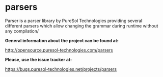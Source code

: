 parsers
=======

Parser is a parser library by PureSol Technologies providing several different parsers which allow changing the grammar during runtime without any compilation/

__General information about the project can be found at:__

http://opensource.puresol-technologies.com/parsers
    
__Please, use the issue tracker at:__

https://bugs.puresol-technologies.net/projects/parsers
